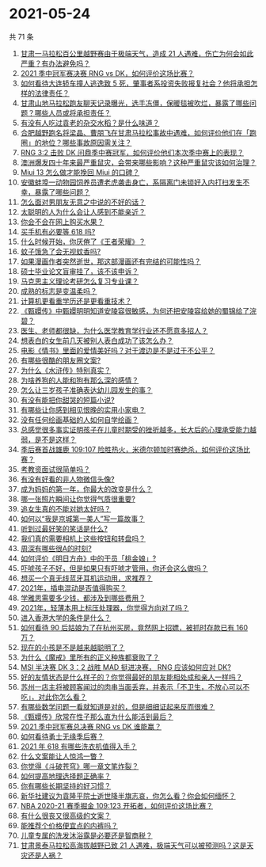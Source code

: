 # 2021-05-24

共 71 条

<!-- BEGIN -->
<!-- 最后更新时间 Mon May 24 2021 05:01:38 GMT+0800 (China Standard Time) -->

1. [甘肃一马拉松百公里越野赛由于极端天气，造成 21
   人遇难，伤亡为何会如此严重？有办法避免吗？](https://www.zhihu.com/question/460921357)
2. [2021 季中冠军赛决赛 RNG vs DK，如何评价这场比赛？](https://www.zhihu.com/question/461037428)
3. [如何看待大连轿车撞人逃逸致 5
   死，肇事者系投资失败报复社会？他将承担怎样的法律责任？](https://www.zhihu.com/question/460975066)
4. [甘肃山地马拉松跑友聊天记录曝光，选手冻僵，保暖毯被吹烂，暴露了哪些问题？哪些人员或将承担责任？](https://www.zhihu.com/question/460936873)
5. [有没有人吃过袁老的杂交水稻？是什么味道？](https://www.zhihu.com/question/387581217)
6. [合肥越野跑名将梁晶、曹朋飞在甘肃马拉松事故中遇难，如何评价他们在「跑圈」的地位？哪些事故原因需关注？](https://www.zhihu.com/question/461006549)
7. [RNG 3:2 击败 DK
   问鼎季中赛冠军，如何评价他们本次季中赛上的表现？](https://www.zhihu.com/question/461077442)
8. [澳洲爆发四十年来最严重鼠灾，会带来哪些影响？这种严重鼠灾该如何治理？](https://www.zhihu.com/question/460691340)
9. [Miui 13 怎么做才能挽回 Miui 的口碑？](https://www.zhihu.com/question/460390365)
10. [安徽蚌埠一动物园饲养员遭老虎袭击身亡，系隔离门未锁好入内打扫发生不幸，暴露了哪些问题？](https://www.zhihu.com/question/461014605)
11. [怎么面对男朋友无意之中说的不好的话？](https://www.zhihu.com/question/460839405)
12. [太聪明的人为什么会让人感到不能亲近？](https://www.zhihu.com/question/449801792)
13. [你会不会在网上购买水果？](https://www.zhihu.com/question/369801334)
14. [买手机有必要等 618 吗?](https://www.zhihu.com/question/457283212)
15. [什么时候开始，你厌倦了《王者荣耀》？](https://www.zhihu.com/question/459401567)
16. [蚊子饿急了会无视蚊香吗?](https://www.zhihu.com/question/374704654)
17. [如果漫画作者突然逝世，那这部漫画还有完结的可能性吗？](https://www.zhihu.com/question/460464213)
18. [硕士毕业论文盲审挂了，该不该申诉？](https://www.zhihu.com/question/398964694)
19. [马克思主义理论考研怎么复习专业课？](https://www.zhihu.com/question/64680706)
20. [成熟的标志是变温柔吗？](https://www.zhihu.com/question/458040513)
21. [计算机更看重学历还是更看重技术？](https://www.zhihu.com/question/454783960)
22. [《甄嬛传》中甄嬛明明知道安陵容很敏感，为何还把安陵容给她的蜀锦给了浣碧？](https://www.zhihu.com/question/325114276)
23. [医生、老师都很缺，为什么医学教育学行业还不愿意多招人？](https://www.zhihu.com/question/455946878)
24. [想表白的女生前几天被别人表白成功了该怎么办？](https://www.zhihu.com/question/457390121)
25. [电影《情书》里面的爱情美好吗？对于渡边是不是过于不公平？](https://www.zhihu.com/question/311035807)
26. [有哪些很酷的朋友圈文案?](https://www.zhihu.com/question/346046856)
27. [为什么《水浒传》特别真实？](https://www.zhihu.com/question/445932631)
28. [为啥养狗的人能和狗有那么深的感情？](https://www.zhihu.com/question/413857398)
29. [怎么让三岁孩子准确表达幼儿园发生的事？](https://www.zhihu.com/question/455057144)
30. [有没有能把你甜哭的短篇小说?](https://www.zhihu.com/question/333114370)
31. [有哪些让你感到相见恨晚的实用小家电？](https://www.zhihu.com/question/425277382)
32. [没有任何绘画基础的人如何自学绘画？](https://www.zhihu.com/question/21095093)
33. [总感觉很多事实证明孩子在儿童时期受的挫折越多，长大后的心理承受能力越弱，是不是这样？](https://www.zhihu.com/question/266704437)
34. [季后赛首战雄鹿 109:107
    险胜热火，米德尔顿加时赛绝杀，如何评价这场比赛？](https://www.zhihu.com/question/460920931)
35. [考教资面试很简单吗？](https://www.zhihu.com/question/453353319)
36. [有没有好看的非人物微信头像?](https://www.zhihu.com/question/387563344)
37. [成为妈妈的第一年，你最大的改变是什么？](https://www.zhihu.com/question/445013316)
38. [哪一张照片瞬间让你觉得气质很重要?](https://www.zhihu.com/question/297341335)
39. [追女生真的不能对她太好吗？](https://www.zhihu.com/question/435541311)
40. [如何以“我是京城第一美人”写一篇故事？](https://www.zhihu.com/question/437673871)
41. [听到过最好笑的笑话是什么?](https://www.zhihu.com/question/458232484)
42. [我们真的需要相机上这些按钮和转盘吗？](https://www.zhihu.com/question/459960019)
43. [周深有哪些很A的时刻?](https://www.zhihu.com/question/403704908)
44. [如何评价《明日方舟》中的干员「桃金娘」?](https://www.zhihu.com/question/460102315)
45. [吓唬孩子不好，但是如果只有吓唬才管用，你还会这么做吗？](https://www.zhihu.com/question/460630935)
46. [想买一个真无线蓝牙耳机运动用，求推荐？](https://www.zhihu.com/question/274765605)
47. [2021年，插电混动是否值得购买？](https://www.zhihu.com/question/460152359)
48. [学雅思需要多少钱，都涉及到哪些费用？](https://www.zhihu.com/question/360178959)
49. [2021年，轻薄本用上标压处理器，你觉得方向对了吗？](https://www.zhihu.com/question/460874311)
50. [进入香港大学的条件是什么？](https://www.zhihu.com/question/20458470)
51. [如何看待 90 后姑娘为了在杭州买房，竟然网上招嫖，被抓时存款已有 160
    万？](https://www.zhihu.com/question/460671555)
52. [现在的小孩是不是越来越聪明了？](https://www.zhihu.com/question/454361471)
53. [为什么《魔戒》里所有的正义种族都衰败了？](https://www.zhihu.com/question/457060439)
54. [MSI 半决赛 DK 3：2 战胜 MAD 挺进决赛， RNG 应该如何应对
    DK?](https://www.zhihu.com/question/460911302)
55. [好的友情状态是什么样子的？你觉得最好的朋友能相处成和亲人一样吗？](https://www.zhihu.com/question/460839642)
56. [苏州一店主将被顾客闻过的肉串当面丢弃，并表示「不卫生，不放心可以不吃」，对此你怎么看？](https://www.zhihu.com/question/460604746)
57. [有哪些数学问题一看就知道是对的，但是细细证起来反而很难？](https://www.zhihu.com/question/459708225)
58. [《甄嬛传》欣常在性子那么直为什么能活到最后？](https://www.zhihu.com/question/459465431)
59. [2021 季中冠军赛总决赛 RNG vs DK 谁能赢？](https://www.zhihu.com/question/460911288)
60. [如何看待勇士无缘季后赛？](https://www.zhihu.com/question/460793468)
61. [2021 年 618 有哪些洗衣机值得入手？](https://www.zhihu.com/question/457255379)
62. [什么文案能让人惊鸿一瞥？](https://www.zhihu.com/question/451181423)
63. [你觉得《斗破苍穹》哪一章文笔炸裂？](https://www.zhihu.com/question/455079084)
64. [如何提高地理选择题正确率？](https://www.zhihu.com/question/337971922)
65. [你有哪些长期坚持的好习惯？](https://www.zhihu.com/question/447430462)
66. [新华社建议为袁隆平院士逝世降半旗志哀，你怎么看？你会如何缅怀？](https://www.zhihu.com/question/460853429)
67. [NBA 2020-21 赛季掘金 109:123
    开拓者，如何评价这场比赛？](https://www.zhihu.com/question/460937287)
68. [有什么很丧又很高级的文案？](https://www.zhihu.com/question/444780653)
69. [能推荐个价格便宜点的内裤吗？](https://www.zhihu.com/question/408737469)
70. [儿童专属的洗发沐浴露是必要还是智商税？](https://www.zhihu.com/question/460350405)
71. [甘肃景泰马拉松高海拔越野已致 21
    人遇难，极端天气可以被预测吗？这是天灾还是人祸？](https://www.zhihu.com/question/460923810)

<!-- END -->
